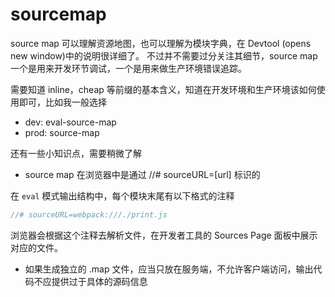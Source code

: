# sourcemap

source map 可以理解资源地图，也可以理解为模块字典，在 Devtool (opens new window)中的说明很详细了。 不过并不需要过分关注其细节，source map 一个是用来开发环节调试，一个是用来做生产环境错误追踪。

需要知道 inline，cheap 等前缀的基本含义，知道在开发环境和生产环境该如何使用即可，比如我一般选择

- dev: eval-source-map
- prod: source-map

还有一些小知识点，需要稍微了解

- source map 在浏览器中是通过 //# sourceURL=[url] 标识的

在 `eval` 模式输出结构中，每个模块末尾有以下格式的注释

```js
//# sourceURL=webpack:///./print.js
```

浏览器会根据这个注释去解析文件，在开发者工具的 Sources Page 面板中展示对应的文件。

- 如果生成独立的 .map 文件，应当只放在服务端，不允许客户端访问，输出代码不应提供过于具体的源码信息
